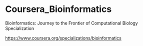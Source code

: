# Coursera_Bioinformatics

Bioinformatics: Journey to the Frontier of Computational Biology Specialization

https://www.coursera.org/specializations/bioinformatics
